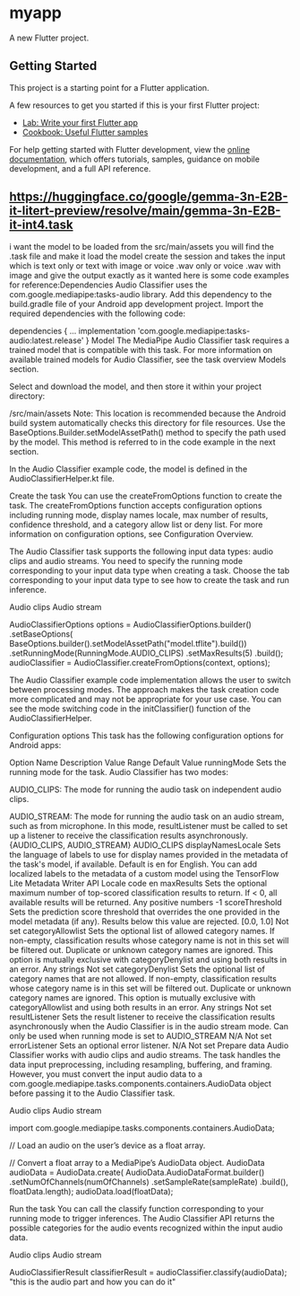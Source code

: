 # myapp

A new Flutter project.

## Getting Started

This project is a starting point for a Flutter application.

A few resources to get you started if this is your first Flutter project:

- [Lab: Write your first Flutter app](https://docs.flutter.dev/get-started/codelab)
- [Cookbook: Useful Flutter samples](https://docs.flutter.dev/cookbook)

For help getting started with Flutter development, view the
[online documentation](https://docs.flutter.dev/), which offers tutorials,
samples, guidance on mobile development, and a full API reference.
## https://huggingface.co/google/gemma-3n-E2B-it-litert-preview/resolve/main/gemma-3n-E2B-it-int4.task

i want the model to be loaded from the src/main/assets you will find the .task file and make it load the model create the session and takes the input which is text only or text with image or voice .wav  only or voice .wav with image and give the output exactly as it wanted here is some code examples for reference:Dependencies
Audio Classifier uses the com.google.mediapipe:tasks-audio library. Add this dependency to the build.gradle file of your Android app development project. Import the required dependencies with the following code:


dependencies {
    ...
    implementation 'com.google.mediapipe:tasks-audio:latest.release'
}
Model
The MediaPipe Audio Classifier task requires a trained model that is compatible with this task. For more information on available trained models for Audio Classifier, see the task overview Models section.

Select and download the model, and then store it within your project directory:


<dev-project-root>/src/main/assets
Note: This location is recommended because the Android build system automatically checks this directory for file resources.
Use the BaseOptions.Builder.setModelAssetPath() method to specify the path used by the model. This method is referred to in the code example in the next section.

In the Audio Classifier example code, the model is defined in the AudioClassifierHelper.kt file.

Create the task
You can use the createFromOptions function to create the task. The createFromOptions function accepts configuration options including running mode, display names locale, max number of results, confidence threshold, and a category allow list or deny list. For more information on configuration options, see Configuration Overview.

The Audio Classifier task supports the following input data types: audio clips and audio streams. You need to specify the running mode corresponding to your input data type when creating a task. Choose the tab corresponding to your input data type to see how to create the task and run inference.

Audio clips
Audio stream

AudioClassifierOptions options =
    AudioClassifierOptions.builder()
        .setBaseOptions(
            BaseOptions.builder().setModelAssetPath("model.tflite").build())
        .setRunningMode(RunningMode.AUDIO_CLIPS)
        .setMaxResults(5)
        .build();
audioClassifier = AudioClassifier.createFromOptions(context, options);
    
The Audio Classifier example code implementation allows the user to switch between processing modes. The approach makes the task creation code more complicated and may not be appropriate for your use case. You can see the mode switching code in the initClassifier() function of the AudioClassifierHelper.

Configuration options
This task has the following configuration options for Android apps:

Option Name	Description	Value Range	Default Value
runningMode	Sets the running mode for the task. Audio Classifier has two modes:

AUDIO_CLIPS: The mode for running the audio task on independent audio clips.

AUDIO_STREAM: The mode for running the audio task on an audio stream, such as from microphone. In this mode, resultListener must be called to set up a listener to receive the classification results asynchronously.	{AUDIO_CLIPS, AUDIO_STREAM}	AUDIO_CLIPS
displayNamesLocale	Sets the language of labels to use for display names provided in the metadata of the task's model, if available. Default is en for English. You can add localized labels to the metadata of a custom model using the TensorFlow Lite Metadata Writer API	Locale code	en
maxResults	Sets the optional maximum number of top-scored classification results to return. If < 0, all available results will be returned.	Any positive numbers	-1
scoreThreshold	Sets the prediction score threshold that overrides the one provided in the model metadata (if any). Results below this value are rejected.	[0.0, 1.0]	Not set
categoryAllowlist	Sets the optional list of allowed category names. If non-empty, classification results whose category name is not in this set will be filtered out. Duplicate or unknown category names are ignored. This option is mutually exclusive with categoryDenylist and using both results in an error.	Any strings	Not set
categoryDenylist	Sets the optional list of category names that are not allowed. If non-empty, classification results whose category name is in this set will be filtered out. Duplicate or unknown category names are ignored. This option is mutually exclusive with categoryAllowlist and using both results in an error.	Any strings	Not set
resultListener	Sets the result listener to receive the classification results asynchronously when the Audio Classifier is in the audio stream mode. Can only be used when running mode is set to AUDIO_STREAM	N/A	Not set
errorListener	Sets an optional error listener.	N/A	Not set
Prepare data
Audio Classifier works with audio clips and audio streams. The task handles the data input preprocessing, including resampling, buffering, and framing. However, you must convert the input audio data to a com.google.mediapipe.tasks.components.containers.AudioData object before passing it to the Audio Classifier task.

Audio clips
Audio stream

import com.google.mediapipe.tasks.components.containers.AudioData;

// Load an audio on the user’s device as a float array.

// Convert a float array to a MediaPipe’s AudioData object.
AudioData audioData =
    AudioData.create(
        AudioData.AudioDataFormat.builder()
            .setNumOfChannels(numOfChannels)
            .setSampleRate(sampleRate)
            .build(),
        floatData.length);
audioData.load(floatData);
    
Run the task
You can call the classify function corresponding to your running mode to trigger inferences. The Audio Classifier API returns the possible categories for the audio events recognized within the input audio data.

Audio clips
Audio stream

AudioClassifierResult classifierResult = audioClassifier.classify(audioData);
    "this is the audio part and how you can do it"